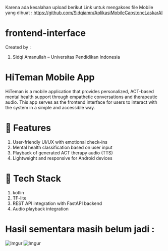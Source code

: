 Karena ada kesalahan upload 
berikut Link untuk mengakses file Mobile yang dibuat : https://github.com/Sidqiamn/AplikasiMobileCapstoneLaskarAI

# frontend-interface
Created by :
1. Sidqi Amanullah – Universitas Pendidikan Indonesia

# HiTeman Mobile App
HiTeman is a mobile application that provides personalized, ACT-based mental health support through empathetic conversations and therapeutic audio. This app serves as the frontend interface for users to interact with the system in a simple and accessible way.

# 🔧 Features
1. User-friendly UI/UX with emotional check-ins
2. Mental health classification based on user input
3. Playback of generated ACT therapy audio (TTS)
4. Lightweight and responsive for Android devices

# 📱 Tech Stack
1. kotlin
2. TF-lite
3. REST API integration with FastAPI backend
4. Audio playback integration

# Hasil sementara masih belum jadi :

![Imgur](https://imgur.com/Fp4wygl.png)
![Imgur](https://imgur.com/Z5gJDjf.png)


